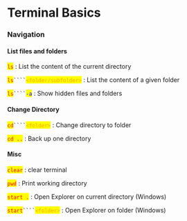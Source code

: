 # Terminal Basics

### Navigation

#### List files and folders

<mark style="color:red;">`ls`</mark> : List the content of the current directory

<mark style="color:red;">`ls`</mark>` ```` `<mark style="color:orange;">`<folder/subfolder>`</mark> : List the content of a given folder

<mark style="color:red;">`ls`</mark>` ```` `<mark style="color:blue;">`-a`</mark> : Show hidden files and folders

#### Change Directory

<mark style="color:red;">`cd`</mark>` ```` `<mark style="color:orange;">`<folder>`</mark> : Change directory to folder

<mark style="color:red;">`cd ..`</mark> : Back up one directory

#### Misc

<mark style="color:red;">`clear`</mark> : clear terminal

<mark style="color:red;">`pwd`</mark> : Print working directory

<mark style="color:red;">`start .`</mark> : Open Explorer on current directory (Windows)

<mark style="color:red;">`start`</mark>` ```` `<mark style="color:orange;">`<folder>`</mark> : Open Explorer on folder (Windows)

